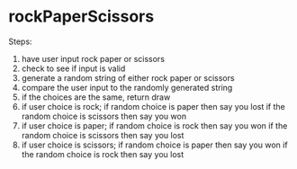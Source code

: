 # rockPaperScissors

Steps:

1. have user input rock paper or scissors
2. check to see if input is valid
3. generate a random string of either rock paper or scissors
4. compare the user input to the randomly generated string
5. if the choices are the same, return draw
6. if user choice is rock;
    if random choice is paper then say you lost
    if the random choice is scissors then say you won
7. if user choice is paper;
    if random choice is rock then say you won
    if the random choice is scissors then say you lost
8. if user choice is scissors;
    if random choice is paper then say you won
    if the random choice is rock then say you lost
    